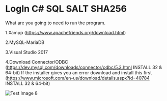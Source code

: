 # LogIn C# SQL SALT SHA256


What are you going to need to run the program.

1.Xampp (https://www.apachefriends.org/download.html)

2.MySQL-MariaDB

3.Visual Studio 2017

4.Download Connector/ODBC (https://dev.mysql.com/downloads/connector/odbc/5.3.html INSTALL 32 & 64-bit)
If the installer gives you an error download and install this first (https://www.microsoft.com/en-us/download/details.aspx?id=40784 INSTALL 32 & 64-bit)

![Test Image 8](https://pay.google.com/about/static/images/social/og_image.jpg)

